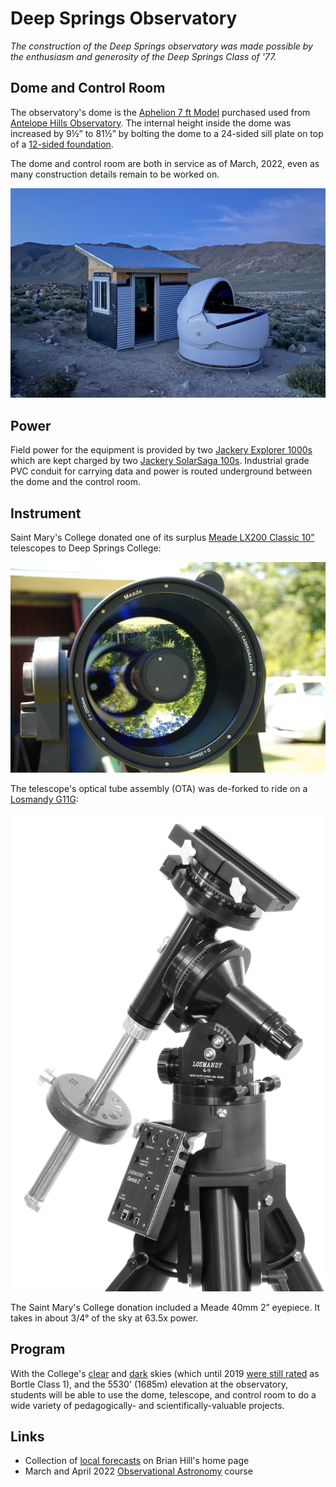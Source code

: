 # Deep Springs Observatory

*The construction of the Deep Springs observatory was made possible by the enthusiasm and generosity of the Deep Springs Class of '77.*

## Dome and Control Room

The observatory's dome is the [Aphelion 7 ft Model](./resources/plans/DomeCrossSection.gif) purchased used from [Antelope Hills Observatory](http://www.antelopehillsobservatory.org). The internal height inside the dome was increased by 9&frac12;&rdquo; to 81&frac12;&rdquo; by bolting the dome to a 24-sided sill plate on top of a [12-sided foundation](./resources/plans/index.html).

The dome and control room are both in service as of March, 2022, even as many construction details remain to be worked on.

![Sue Awaits Moonrise](./photos/SueAwaitsMoonrise.jpeg)

## Power

Field power for the equipment is provided by two [Jackery Explorer 1000s](https://www.jackery.com/products/explorer-1000-portable-power-station) which are kept charged by two [Jackery SolarSaga 100s](https://www.jackery.com/products/solarsaga-100w-solar-panel). Industrial grade PVC conduit for carrying data and power is routed underground between the dome and the control room.

## Instrument

Saint Mary's College donated one of its surplus [Meade LX200 Classic 10&rdquo;](./resources/equipment/LX200_Classic_Manual.pdf) telescopes to Deep Springs College:

![Meade LX200 Classic 10](./photos/MeadeLX200EMC.jpg)

The telescope's optical tube assembly (OTA) was de-forked to ride on a [Losmandy G11G](http://www.losmandy.com/g-11.html):

![Losmandy G11G](./photos/LosmandyG11G.jpg)

The Saint Mary's College donation included a Meade 40mm 2&rdquo; eyepiece. It takes in about 3/4&deg; of the sky at 63.5x power.

## Program

With the College's [clear](./resources/site/USDrearyDays.jpeg) and [dark](./resources/site/DarkSiteFinder.png) skies (which until 2019 [were still rated](./resources/site/BortleClass1.png) as Bortle Class 1), and the 5530' (1685m) elevation at the observatory, students will be able to use the dome, telescope, and control room to do a wide variety of pedagogically- and scientifically-valuable projects.

## Links

* Collection of [local forecasts](../index.html#weather-forecasts) on Brian Hill's home page
* March and April 2022 [Observational Astronomy](../observational-astronomy/index.html) course
